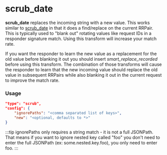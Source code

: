 # scrub_date

**scrub_date** replaces the incoming string with a new value. This works similar to [scrub_date](./smart_replace.md) in that it does a find/replace on the current RRPair. This is typically used to "blank out" rotating values like request IDs in a responder signature match. Using this transform will increase your match rate.

If you want the responder to learn the new value as a replacement for the old value before blanking it out you should insert *smart_replace_recorded* before using this transform. The combination of those transforms will cause the responder to learn that the new incoming value should replace the old value in subsequent RRPairs while also blanking it out in the current request to improve the match rate.

### Usage

```json
"type": "scrub",
"config": {
    "ignorePaths": "<comma separated list of keys>",
    "new": "<optional, defaults to *>"
}
```

:::tip
ignorePaths only requires a string match - it is not a full JSONPath. That means if you want to ignore nested key called "foo" you don't need to enter the full JSONPath (ex: some.nested.key.foo), you only need to enter foo.
:::
